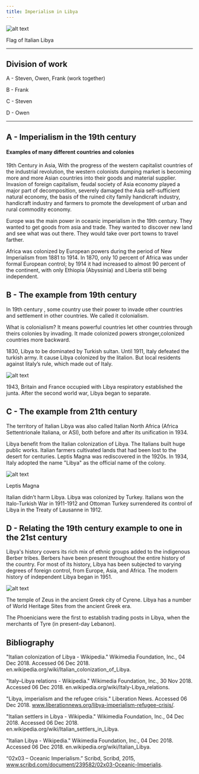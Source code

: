 ```yaml
---
title: Imperialism in Libya
---
```


![alt text](https://upload.wikimedia.org/wikipedia/commons/thumb/7/78/Flag_of_Italy_%281861%E2%80%931946%29.svg/1024px-Flag_of_Italy_%281861%E2%80%931946%29.svg.png)

Flag of Italian Libya

---

## Division of work

A - Steven, Owen, Frank (work together)

B - Frank

C - Steven

D - Owen

---

## A - Imperialism in the 19th century

#### Examples of many different countries and colonies

19th Century in Asia, With the progress of the western capitalist countries of the industrial revolution, the western colonists dumping market is becoming more and more Asian countries into their goods and material supplier. Invasion of foreign capitalism, feudal society of Asia economy played a major part of decomposition, severely damaged the Asia self-sufficient natural economy, the basis of the ruined city family handicraft industry, handicraft industry and farmers to promote the development of urban and rural commodity economy. 

Europe was the main power in oceanic imperialism  in the 19th century. They wanted to get goods from asia and trade. They wanted to discover new land and see what was out there. They would take over port towns to travel farther. 

Africa was colonized by European powers during the period of New Imperialism from 1881 to 1914. In 1870, only 10 percent of Africa was under formal European control; by 1914 it had increased to almost 90 percent of the continent, with only Ethiopia (Abyssinia) and Liberia still being independent. 

## B - The example from 19th century

In 19th century , some country use their power to invade other countries and settlement in other countries. We called it colonialism.

What is colonialism? It means powerful countries let other countries through theirs colonies by invading. It made colonized powers stronger,colonized countries more backward.

1830, Libya to be dominated by Turkish sultan. Until 1911, Italy defeated the turkish army. It cause Libya colonized by the litalion. But local residents against litaly’s rule, which made out of Italy.

![alt text](https://inpursuitofhappiness.files.wordpress.com/2011/08/colonialism.jpg)

1943, Britain and France occupied with Libya respiratory established the junta. After the second world war, Libya began to separate.

## C - The example from 21th century

The territory of Italian Libya was also called Italian North Africa (Africa Settentrionale Italiana, or ASI), both before and after its unification in 1934.

Libya benefit from the Italian colonization of Libya. The Italians built huge public works. Italian farmers cultivated lands that had been lost to the desert for centuries. Leptis Magna was rediscovered in the 1920s. In 1934, Italy adopted the name "Libya" as the official name of the colony. 

![alt text](https://img.ev.mu/images/attractions/2059/960x640/453506.jpg)

Leptis Magna

Italian didn’t harm Libya. Libya was colonized by Turkey. Italians won the Italo-Turkish War in 1911-1912 and Ottoman Turkey surrendered its control of Libya in the Treaty of Lausanne in 1912. 

## D - Relating the 19th century example to one in the 21st century

Libya's history covers its rich mix of ethnic groups added to the indigenous Berber tribes. Berbers have been present throughout the entire history of the country. For most of its history, Libya has been subjected to varying degrees of foreign control, from Europe, Asia, and Africa. The modern history of independent Libya began in 1951. 

![alt text](https://upload.wikimedia.org/wikipedia/commons/thumb/8/82/Temple_of_Zeus_-_Cyrene.jpg/800px-Temple_of_Zeus_-_Cyrene.jpg)

The temple of Zeus in the ancient Greek city of Cyrene. Libya has a number of World Heritage Sites from the ancient Greek era.

The Phoenicians were the first to establish trading posts in Libya, when the merchants of Tyre (in present-day Lebanon).

## Bibliography

"Italian colonization of Libya - Wikipedia." Wikimedia Foundation, Inc., 04 Dec 2018. Accessed 06 Dec 2018. en.wikipedia.org/wiki/Italian_colonization_of_Libya.

"Italy–Libya relations - Wikipedia." Wikimedia Foundation, Inc., 30 Nov 2018. Accessed 06 Dec 2018. en.wikipedia.org/wiki/Italy-Libya_relations.

"Libya, imperialism and the refugee crisis." Liberation News. Accessed 06 Dec 2018. www.liberationnews.org/libya-imperialism-refugee-crisis/.

"Italian settlers in Libya - Wikipedia." Wikimedia Foundation, Inc., 04 Dec 2018. Accessed 06 Dec 2018. en.wikipedia.org/wiki/Italian_settlers_in_Libya.

"Italian Libya - Wikipedia." Wikimedia Foundation, Inc., 04 Dec 2018. Accessed 06 Dec 2018. en.wikipedia.org/wiki/Italian_Libya.

“02x03 – Oceanic Imperialism.” Scribd, Scribd, 2015, www.scribd.com/document/239582/02x03-Oceanic-Imperialis.
